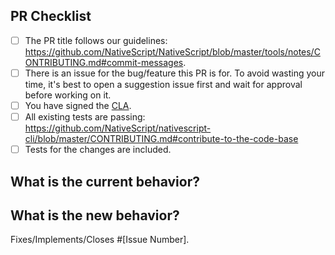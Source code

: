 <!--
We, the rest of the NativeScript community, thank you for your
contribution! 
To help the rest of the community review your change, please follow the instructions in the template.
-->

<!-- PULL REQUEST TEMPLATE -->
<!-- (Update "[ ]" to "[x]" to check a box) -->

## PR Checklist

- [ ] The PR title follows our guidelines: https://github.com/NativeScript/NativeScript/blob/master/tools/notes/CONTRIBUTING.md#commit-messages.
- [ ] There is an issue for the bug/feature this PR is for. To avoid wasting your time, it's best to open a suggestion issue first and wait for approval before working on it.
- [ ] You have signed the [CLA](http://www.nativescript.org/cla).
- [ ] All existing tests are passing: https://github.com/NativeScript/nativescript-cli/blob/master/CONTRIBUTING.md#contribute-to-the-code-base
- [ ] Tests for the changes are included.

## What is the current behavior?
<!-- Please describe the current behavior that you are modifying, or link to a relevant issue. -->

## What is the new behavior?
<!-- Describe the changes. -->

Fixes/Implements/Closes #[Issue Number].

<!-- If this PR contains a breaking change, please describe the impact and migration path for existing applications below. -->

<!-- 
BREAKING CHANGES:


[Describe the impact of the changes here.]

Migration steps:
[Provide a migration path for existing applications.]
-->


<!-- 
E2E TESTS

Additional e2e tests can be executed by comment including trigger phrase.

Phrases:
`test cli-smoke`: Smoke tests for `tns run`.
`test cli-create`: Tests for `tns create` commans.
`test cli-plugin`: Tests for `tns plugin *` commands.
`test cli-preview`: Tests for `tns preview` command.
`test cli-regression`: Tests for backward compatibility with old projects.
`test cli-resources`: Test for resource generate.
`test cli-tests`: Tests for `tns test` command.
`test cli-vue`: Smoke tests for VueJS projects based on {N} cli.
`test cli-templates`: Tests for `tns run` on {N} templates.

Define other packages used in e2e tests:

- If PR targets master branch e2e tests will take runtimes and modules @next.
- If PR targets release branch e2e tests will take runtimes and modules @rc.
- You can control version of other packages used in e2e test by adding `package_version#<tag>` as param in trigger phrase  (for example `test package_version#latest`).
-->
